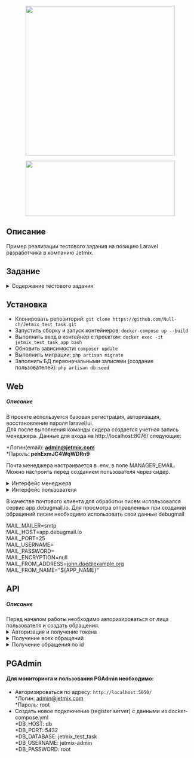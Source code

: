 <p align="center"><a href="https://laravel.com" target="_blank"><img src="https://raw.githubusercontent.com/laravel/art/master/logo-lockup/5%20SVG/2%20CMYK/1%20Full%20Color/laravel-logolockup-cmyk-red.svg" width="400"></a></p>
<p align="center"><img src="https://github.com/Null-ch/Jetmix_test_task/assets/65172872/a1bd0bb1-25ce-4fed-bef3-8db48af30605" width="400" height="148"></p>

## Описание
Пример реализации тестового задания на позицию Laravel разработчика в компанию Jetmix.

## Задание
<details>
<summary> Содержание тестового задания </summary>
<img src="https://github.com/Null-ch/Jetmix_test_task/assets/65172872/23ea1ced-20b1-4cf4-9a14-7f41537cf2d2">
</details>

## Установка
 - Клонировать репозиторий: `git clone https://github.com/Null-ch/Jetmix_test_task.git`
 - Запустить сборку и запуск контейнеров: `docker-compose up --build`
 - Выполнить вход в контейнер с проектом: `docker exec -it jetmix_test_task_app bash`
 - Обновить зависимости: `composer update`
 - Выполнить миграции: `php artisan migrate`
 - Заполнить БД первоначальными записями (создание пользователей): `php artisan db:seed`

## Web
<h5><b>Описание</b></h5>
В проекте используется базовая регистрация, авторизация, восстановление пароля laravel/ui.<br>
Для после выполнения команды сидера создается учетная запись менеджера. Данные для входа на http://localhost:8076/ следующие:<br>

*Логин(email): <b> admin@jetmix.com </b> <br>
*Пароль: <b> pehExmJC4WqWDRn9 </b> <br>

Почта менеджера настраивается в .env, в поле MANAGER_EMAIL. Можно настроить перед созданием пользователя через сидер.<br>
<details>
<summary> Интерфейс менеджера</summary>
<img src="https://github.com/Null-ch/Jetmix_test_task/assets/65172872/809dfd9f-9391-42d6-838e-f7bfabbf635c">
<img src="https://github.com/Null-ch/Jetmix_test_task/assets/65172872/15803f91-5bf2-444c-b378-af657f527c5b">
</details>

<details>
<summary> Интерфейс пользователя</summary>
<img src="https://github.com/Null-ch/Jetmix_test_task/assets/65172872/e7efbe0d-638b-4e35-84a1-705e912618fa">
</details>

В качестве почтового клиента для обработки писем использовался сервис app.debugmail.io. Для просмотра отправленных при создании обращений писем необходимо использовать свои данные debugmail<br>

MAIL_MAILER=smtp<br>
MAIL_HOST=app.debugmail.io<br>
MAIL_PORT=25<br>
MAIL_USERNAME=<br>
MAIL_PASSWORD=<br>
MAIL_ENCRYPTION=null<br>
MAIL_FROM_ADDRESS=john.doe@example.org<br>
MAIL_FROM_NAME="${APP_NAME}"<br>

## API
<h5><b>Описание</b></h5>
Перед началом работы необходимо авторизироваться от лица пользователя и создать обращения.<br>

<details>
<summary> Авторизация и получение токена </summary>
    -Роут: `http://localhost:8076/api/v1/login`<br>
    -Тип запроса: `POST`<br>
    -Данные для передачи в теле: email, password<br>
    <h5>Результат:</h5>
    <img src="https://github.com/Null-ch/Jetmix_test_task/assets/65172872/04de488c-6a64-473f-bab7-bf25a84995c7">
</details>

<details>
<summary> Получение всех обращений </summary>
    -Роут: `http://localhost:8076/api/v1/appeal`<br>
    -Тип запроса: `GET`<br>
    <h5>Результат:</h5>
    <img src="https://github.com/Null-ch/Jetmix_test_task/assets/65172872/88495304-d6be-4161-865e-aa38b7338f19">
</details>

<details>
<summary> Получение обращения по id </summary>
    -Роут: `http://localhost:8076/api/v1/appeal/{id}`<br>
    -Тип запроса: `GET`<br>
    -Необходимо вместо {id} передать в запрос id требуемого обращения
    <h5>Результат:</h5>
    <img src="https://github.com/Null-ch/Jetmix_test_task/assets/65172872/13d85d55-7709-4834-a397-c0c7690ca90f">
</details>

## PGAdmin
#### Для мониторинга и пользования PGAdmin необходимо:
 - Авторизироваться по адресу: `http://localhost:5050/`
   <br>
   *Логин: admin@jetmix.com
   <br>
   *Пароль: root
   <br>
 - Создать новое подключение (register server) с данными из docker-compose.yml
   <br>
   *DB_HOST: db
   <br>
   *DB_PORT: 5432
   <br>
   *DB_DATABASE: jetmix_test_task
   <br>
   *DB_USERNAME: jetmix-admin
   <br>
   *DB_PASSWORD: root
   <br>
